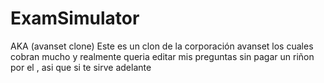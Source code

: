 # ExamSimulator
AKA (avanset clone)
Este es un clon de la corporación avanset los cuales cobran mucho y realmente queria editar mis preguntas sin pagar un riñon por el , asi que si te sirve adelante
